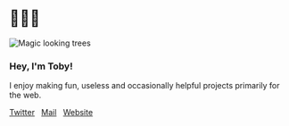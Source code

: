 # 🔭🌈✨

![Magic looking trees](https://github.com/developedbytoby/developedbytoby/assets/77097223/05651dc9-1a5a-49e1-99cc-5007745fcff7)

### Hey, I'm Toby!
I enjoy making fun, useless and occasionally helpful projects primarily for the web.

[Twitter](https://twitter.com/developedbytoby) &nbsp;
[Mail](mailto:hi@tobyb.dev) &nbsp;
[Website](https://tobyb.dev)
